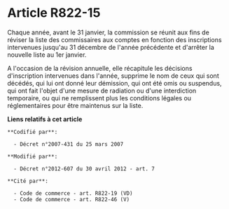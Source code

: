# Article R822-15

Chaque année, avant le 31 janvier, la commission se réunit aux fins de réviser la liste des commissaires aux comptes en
fonction des inscriptions intervenues jusqu'au 31 décembre de l'année précédente et d'arrêter la nouvelle liste au 1er
janvier.

A l'occasion de la révision annuelle, elle récapitule les décisions d'inscription intervenues dans l'année, supprime le nom
de ceux qui sont décédés, qui lui ont donné leur démission, qui ont été omis ou suspendus, qui ont fait l'objet d'une mesure
de radiation ou d'une interdiction temporaire, ou qui ne remplissent plus les conditions légales ou réglementaires pour être
maintenus sur la liste.

**Liens relatifs à cet article**

	**Codifié par**:

	  - Décret n°2007-431 du 25 mars 2007

	**Modifié par**:

	  - Décret n°2012-607 du 30 avril 2012 - art. 7

	**Cité par**:

	  - Code de commerce - art. R822-19 (VD)
	  - Code de commerce - art. R822-46 (V)
